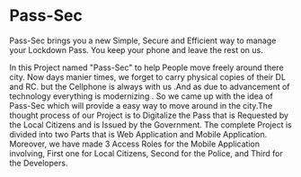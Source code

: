# Pass-Sec

Pass-Sec brings you a new Simple, Secure and Efficient way to manage your Lockdown Pass. You keep your phone and leave the rest on us.

In this Project named "Pass-Sec" to help People move freely around there city. Now days manier times, we forget to carry physical copies of their DL and RC. but the Cellphone is always with us .And as due to advancement of technology everything is modernizing . So we came up with the idea of Pass-Sec which will provide a easy way to move around in the city.The thought process of our Project is to Digitalize the Pass that is Requested by the Local Citizens and is Issued by the Government. The complete Project is divided into two Parts that is Web Application and Mobile Application. Moreover, we have made 3 Access Roles for the Mobile Application involving, First one for Local Citizens, Second for the Police, and Third for the Developers.
